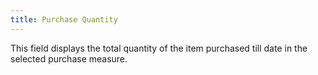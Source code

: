 ```yaml
---
title: Purchase Quantity
---
```



This field displays the total quantity of the item purchased till date  in the selected purchase measure.

